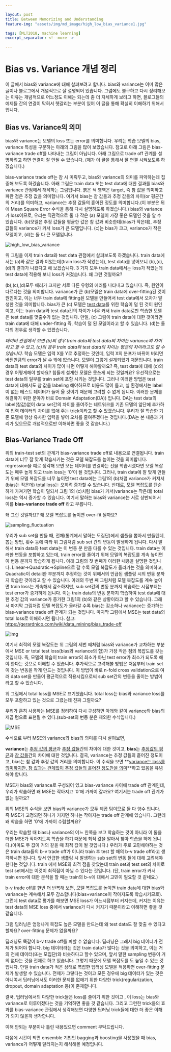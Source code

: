```yaml
---

layout: post
title: Between Memorizing and Understanding
feature-img: "assets/img/md_image/high_low_bias_variance1.jpg"

tags: [MLT2018, machine learning]
excerpt_separator: <!--more-->

---
```


# Bias vs. Variance 개념 정리

이 글에서 bias와 variance에 대해 살펴보려고 합니다. bias와 variance는 이미 많은 글이나 블로그에서 개념적으로 잘 설명되어 있습니다. 그럼에도 불구하고 다시 정리해보는 이유는 개념적으로 어느정도 이해는 되는데 좀 더 자세하게 보려고 하면, 블로그들의 예제들 간의 연결이 막혀서 헷갈리는 부분이 있어 이 글을 통해 확실히 이해하기 위해서 입니다.<!--more-->

## Bias vs. Variance의 의미

bias와 variance는 모델의 loss 또는 error를 의미합니다. 우리는 학습 모델의 bias, variance 특성을 구분하는 아래의 그림을 많이 보았습니다. 참고로 아래 그림은 bias-variance trade off를 나타내는 그림이 아닙니다. 아래 그림으로 trade off 관계를 설명하려고 하면 연결이 잘 안될 수 있습니다. (제가 이 글을 통해서 잘 연결 시켜보도록 하겠습니다.)

bias-variance trade off는 잠 시 미뤄두고, bias와 variance의 의미를 파악하는데 집중해 보도록 하겠습니다. 아래 그림은 train data 또는 test data에 대한 결과를 bias와 variance 관점에서 해석하는 그림입니다. 붉은 색 영역은 target, 즉 참 값을 의미하고 파란 점은 추정 값을 의미합니다. 여기서 bias는 참 값들과 추정 값들의 차이(or 평균간의 거리)를 의미하고, variance는 추정 값들의 흩어진 정도를 의미합니다.(이 부분은 뒤에 Mean Square Error 수식을 통해 다시 설명하도록 하겠습니다.) bias와 variance가 loss이므로, 우리는 직관적으로  둘 다 작은 (a) 모델이 가장 좋은 모델인 것을 알 수 있습니다. (b)모델은 추정 값들을 평균한 값은 참 값과 비슷한데(bias가 작은데), 추정 값들의 variance가 커서 loss가 큰 모델입니다.  (c)는 bias가 크고, variance가 작은 모델이고, (d)는 둘 다 큰 모델입니다. 

![high_low_bias_variance](assets/img/md_image/high_low_bias_variance1.jpg)

위 그림을 이제 train data와 test data 관점에서 살펴보도록 하겠습니다. train data에서는 (a)와 같은 결과 이었는데(train loss가 작았는데), test data를 넣어보니 (b),(c),(d)의 결과가 나왔다고 해 보겠습니다. 3 가지 모두 train data에서는 loss가 작았는데 test data에 적용해 보니 loss가 커졌습니다. 왜 그런 것일까요?

(b),(c),(d)모두 에러가 크지만 서로 다른 유형의 에러를 나타내고 있습니다. 즉, 원인이 다르다는 것을 의미합니다. variance가 큰 (b)모델은 train data에 over-fitting된 것이 원인이고, 이는 너무 train data에 fitting된 모델을 만들어서 test data에서 오차가 발생한 것을 의미합니다. bias가 큰 (c) 모델은 <u>test data</u>를 위한 학습이 덜 된 것이 원인이고, 이는 train data와 test data간의 차이가 너무 커서 train data로만 학습한 모델은 test data를 맞출수가 없는 것입니다. 만일, (c) 그림이 train data에 대한 것이라면 train data에 대해 under-fitting 즉, 학습이 덜 된 모델이라고 할 수 있습니다. (d)는 둘 다의 경우로 생각할 수 있겠습니다.

*데이터 관점에서 보면 (b)의 경우 train data와 test data의 차이는 variance의 차이라고 할 수 있고,  (c)의 경우 train data와 test data의 차이는 평균의 차이라고도 할 수 있습니다*. 학습 모델은 입력 X를 Y로 추정하는 것인데, 입력 X의 분포가 바뀌어 버리면 바뀐만큼의 error가 날 수 밖에 없습니다. 모델이 그렇게 설계되었기 때문입니다. train data와 test data의 차이가 많이 나면 어떻게 해야할까요? 즉, test data에 대해 (c)의 경우 어떻게해야 할까요? 힘들게 설계한 모델은 못쓰게 되는 것일까요? 우선적으로는 test data의 일부를 train set에 포함 시키는 것입니다. 그러나 이러한 방법은 test data에 대해서도 참 값을 labeling 해야하므로 비용도 많이 들고, 실 환경에서는 label이 없는 테스트 데이터가 들어 올 것이기 때문에 고려할 수 없게 됩니다. 이러한 문제를 해결하기 위한 분야가 바로 Domain Adaptation(DA)) 입니다. DA는 test data의 label(참값)없이 data set간의 차이를 줄여주는 네트워크를 기존 모델의 앞단에 추가하여 입력 데이터의 차이를 없애 주는 trick이라고 할 수 있겠습니다. 우리가 잘 학습한 기존 모델에 항상 유사한 입력을 넣어 오차를 줄여주겠다는 것입니다.(DA는 본 내용과 거리가 있으므로 개념적으로만 이해하면 좋을 것 같습니다.)

## Bias-Variance Trade Off

위의 train-test set의 관계가 bias-variance trade off로 내용으로 연결됩니다. train data에 너무 잘 맞게 학습시키는 것은 모델 복잡도를 높이는 것을 의미합니다. regression을 예로 생각해 보면 모든 데이터를 연결하는 선을 학습시켰다면 모델 복잡도는 매우 높게 되고 train loss는 '0'이 될 것입니다. 그러나, train data에 잘 맞게 만들기 위해 모델 복잡도를 너무 높이면 test data에는 그림1의 (b)처럼 variance가 커져서(bias는 작은데) total loss는 오히려 증가할 수 있습니다. 반대로, 모델 복잡도를 단순하게 가져가면 학습이 덜되서 그림 1의 (c)처럼 bias가 커서(variance는 작은데) total loss는 역시 증가할 수 있습니다. 여기서 말하는 bias와 variance는 서로 상반되어서 이를 **bias-variance trade off** 라고 부릅니다.

왜 그런 것일까요? 왜 모델 복잡도를 높이면 over-fit 될까요?

![sampling_fluctuation](assets/img/md_image/sampling_fluctuation1.jpg)



우리가 sub set을 만들 때, 전체(통계에서 말하는 모집단)에서 샘플을 뽑아서 만들텐데, 뽑는 방법, 횟수 등에 따라 위 그림처럼 sub set 간의 변동이 발생하게 됩니다. 다시 말해서 train data와 test data는 이 변동 분 만큼 다를 수 있는 것입니다. train data는 이러한 변동을 포함하고 있는데, train error를 줄이기 위해 모델의 복잡도를 계속 높이면 이 변동 분까지 학습하게 됩니다. 아래 그림의 첫 번째가 이러한 내용을 설명한 것입니다. Linear->Quadratic->Spline으로 갈 수록 모델 복잡도가 올라가는 것을 의미하고, Quadratic이 detail한 부분까지 추정하는 것이 위에서의 언급된 샘플링 시의 변동 분까지 학습한 것이라고 할 수 있습니다. 아래의 두번 째 그림처럼 모델 복잡도를 계속 높이면 train loss는 계속해서 감소하지만, sub set간의 변동 분까지 학습하는 시점부터는 test error가 증가하게 됩니다. 이는 train data의 변동 분까지 학습하여 test data에 대한 추정 값의 variance가 증가한 그림1의 (b)와 같은 상황이라고 할 수 있습니다. 그래서 마지막 그림처럼 모델 복잡도가 올라갈 수록 bias는 감소하나 variance는 증가하는 bias-variance trade off 관계가 되는 것입니다. 마지막 그림에서 MSE는 test data의 total loss로 이해하시면 됩니다. 참고: https://gerardnico.com/wiki/data_mining/bias_trade-off

![img](https://gerardnico.com/wiki/_media/data_mining/bias-variance_trade-off_1.jpg)

여기서 최적의 모델 복잡도는 위 그림의 세번 째처럼 bias와 variance가 교차하는 부분에서 MSE or total test loss(bias와 variance의 합)가 가장 작은 점의 복잡도를 갖는 것입니다. 즉, 모델의 학습이 train error의 최소가 아닌 test error가 최소가 되도록 해야 한다는 것으로 이해할 수 있습니다. 추가적으로 고려해볼 방법은 처음부터 train set이 갖는 변동을 작게 만드는 것입니다. 이 방법이 바로 n-fold cross validation으로 여러 data set을 만들어 평균적으로 적용시킴으로써 sub set간의 변동을 줄이는 방법이라고 할 수 있습니다. 

위 그림에서 total loss를 MSE로 표기했습니다. total loss는 bias와 variance loss를 모두 포함하고 있는 것으로 그렸는데 진짜 그럴까요?

우리가 흔히 사용하는 MSE를 정리하여 다시 구성하면 아래와 같이 variance와 bias의 제곱 텀으로 표현될 수 있다.(sub-set의 변동 분은 제외한 수식입니다.)

![MSE](assets/img/md_image/MSE.jpg)

수식으로 부터 MSE의 variance와 bias의 의미를 다시 살펴보면,

**variance**는 <u>추정 값의 평균</u>과 <u>추정 값들</u>간의 차이에 대한 것이고, **bias**는 <u>추정값의 평균</u>과 <u>참 값들</u>간의 차이에 대한 것입니다.  결국, variance는 추정 값들의 흩어진 정도이고, bias는 참 값과 추정 값의 거리를 의미합니다. 이 수식을 보면 **<u>variance는 loss를 의미하지만, 참 값과는 관계없이 추정 값들의 흩어진 정도만을 의미</u>**하고 있음을 유념해야 합니다.

MSE가 bias와 variance로 구성되어 있고 bias-variance 사이에 trade off 관계인데, 우리가 학습하면 왜 MSE는 작아지고 '0'에 가까이 갈까요? 여기서는 trade off 관계가 없는 걸까요?

위의 MSE의 수식을 보면 bias와 variance가 모두 제곱 텀이므로 둘 다 양수 입니다. 즉 MSE가 고정되면 하나가 커지면 하나는 작아지는 trade off 관계에 있습니다. 그런데 왜 학습을 하면 '0'에 가까이 수렴할까요?

우리는 학습할 때 bias나 variance의 어느 한쪽을 보고 학습하는 것이 아니라 이 둘을 더한 MSE가 작아지도록 학습을 하기 때문에 최적 값을 알아서 찾아 학습을 하게 됩니다.(아마도 두 값이 거의 같을 때 최적 값이 될 것입니다.) 우리가 주로 고민해야하는 것은 train data들의 b-v trade off가 이니라 train 후 test 할 때의 b-v trade off라고 생각하시면 됩니다. 앞서 언급한 샘플링 시 발생하는 sub set의 변동 들에 대해 고려해야 한다는 것입니다.  train 에서 MSE의 최적 점을 찾았는데 train set과 test set의 차이로 test set에서는 이것이 최적점이 아닐 수 있다는 것입니다. (단, train error가 커서 train error에 대한 분석을 할 때는 train의 b-v에 대해서 고민이 필요할 것 같네요.)

b-v trade off를 한번 더 반복해 보면, 모델 복잡도를 높이면 train data에 대한 bias와 variance는 계속해서 모두 감소합니다(bias+variance이 작아지도록 학습시키므로). 그런데 test data로 평가를 해보면 MSE loss가 어느시점부터 커지는데, 커지는 이유는 test data의 MSE loss 중에서 variance가 다시 커지기 때문이라고 이해하면 좋을 것 같습니다. 

그럼 딥러닝은 엄청나게 복잡도 높은 모델을 만드는데 왜 test data도 잘 맞출 수 있다고 할까요? over-fitting 문제가 없을까요?

딥러닝도 똑같이 b-v trade off를 피할 수 없습니다. 딥러닝은 그래서 big 데이터가 전제가 되어야 합니다. big 데이터라는 것은 train data가 많다는 것을 의미하고, 이는 거의 전체 데이터(또는 모집단)와 비슷하다고 할수 있으며, 앞서 말한 sampling 변동이 거의 없다는 것을 전제로 하고 있습니다. 그렇기 때문에 모델 복잡도를 도 높일 수 있는 것입니다. 만일 train data가 적은 상태로 복잡한 딥러닝 모델을 적용하면 over-fitting 문제가 발생할 수 있습니다.  전제가 그렇다는 것이고 모든 경우에 big 데이터가 있는 것은 아니여서 딥러닝에서도 이러한 문제를 없애기 위한 다양한 trick(regularization, dropout, domain adaptation 등)이 존재합니다. 

 결국, 딥러닝에서의 다양한 trick들은 loss를 줄이기 위한 것이고 , 이 loss는 bias와 variance로 이루어졌다는 것을 기억하면 좋을 것 같습니다. 그리고 그런한 trick들의 효과를 bias-variance 관점에서 생각해보면 다양한 딥러닝 trick들에 대한 더 좋은 이해가 되지 않을까 생각합니다.

이해 안되는 부분이나 틀린 내용있으면 comment 부탁드립니다.

다음에 시간이 되면 ensemble 기법인 bagging과 boosting을 사용했을 때 bias, variance가 어떻게 달라지는지 해석해볼 예정입니다.

